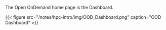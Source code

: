 The Open OnDemand home page is the Dashboard. 

{{< figure src="/notes/hpc-intro/img/OOD_Dashboard.png" caption="OOD Dashboard" >}}


